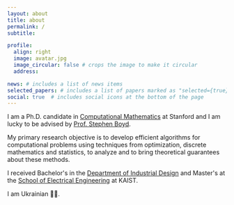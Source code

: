 ```yaml
---
layout: about
title: about
permalink: /
subtitle: 

profile:
  align: right
  image: avatar.jpg
  image_circular: false # crops the image to make it circular
  address: 

news: # includes a list of news items
selected_papers: # includes a list of papers marked as "selected={true}"
social: true  # includes social icons at the bottom of the page
---
```


I am a Ph.D. candidate in <a href="https://icme.stanford.edu" target="_blank">Computational Mathematics</a> at Stanford and I am lucky to be advised by <a href="https://stanford.edu/~boyd/" target="_blank">Prof. Stephen Boyd</a>. 


My primary research objective is to develop efficient algorithms for computational problems using techniques from optimization, discrete mathematics and statistics, to analyze and to bring theoretical guarantees about these methods.


I received Bachelor's in the <a
href="http://id.kaist.ac.kr/index.php?document_srl=21142&mid=rnews"
target="_blank">Department of Industrial Design</a> and Master's at the <a
href="https://ee.kaist.ac.kr/?language=en" target="_blank">School of Electrical
Engineering</a> at KAIST.


I am Ukrainian 💙💛.  
